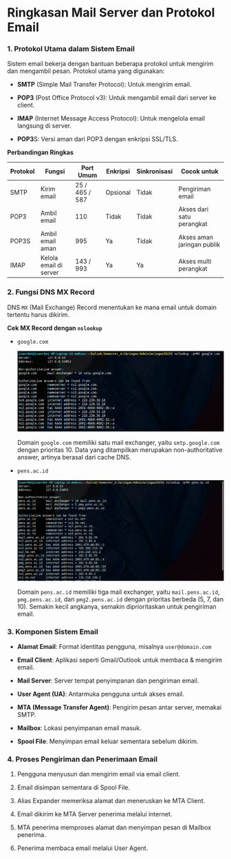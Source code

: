 # Ringkasan Mail Server dan Protokol Email

### 1. Protokol Utama dalam Sistem Email

Sistem email bekerja dengan bantuan beberapa protokol untuk mengirim dan mengambil pesan. Protokol utama yang digunakan:

- **SMTP** (Simple Mail Transfer Protocol): Untuk mengirim email.

- **POP3** (Post Office Protocol v3): Untuk mengambil email dari server ke client.

- **IMAP** (Internet Message Access Protocol): Untuk mengelola email langsung di server.

- **POP3**S: Versi aman dari POP3 dengan enkripsi SSL/TLS.

**Perbandingan Ringkas**

| Protokol | Fungsi                 | Port Umum      | Enkripsi | Sinkronisasi | Cocok untuk                |
| -------- | ---------------------- | -------------- | -------- | ------------ | -------------------------- |
| SMTP     | Kirim email            | 25 / 465 / 587 | Opsional | Tidak        | Pengiriman email           |
| POP3     | Ambil email            | 110            | Tidak    | Tidak        | Akses dari satu perangkat  |
| POP3S    | Ambil email aman       | 995            | Ya       | Tidak        | Akses aman jaringan publik |
| IMAP     | Kelola email di server | 143 / 993      | Ya       | Ya           | Akses multi perangkat      |

### 2. Fungsi DNS MX Record

DNS `MX` (Mail Exchange) Record menentukan ke mana email untuk domain tertentu harus dikirim.

**Cek MX Record dengan `nslookup`**

- `google.com`

  ![image](./image/google.png)

  Domain `google.com` memiliki satu mail exchanger, yaitu `smtp.google.com` dengan prioritas 10. Data yang ditampilkan merupakan non-authoritative answer, artinya berasal dari cache DNS.

- `pens.ac.id`

  ![image](./image/pens.png)

  Domain `pens.ac.id` memiliki tiga mail exchanger, yaitu `mail.pens.ac.id`, `pmg.pens.ac.id`, dan `pmg2.pens.ac.id` dengan prioritas berbeda (5, 7, dan 10). Semakin kecil angkanya, semakin diprioritaskan untuk pengiriman email.

### 3. Komponen Sistem Email

- **Alamat Email**: Format identitas pengguna, misalnya `user@domain.com`

- **Email Client**: Aplikasi seperti Gmail/Outlook untuk membaca & mengirim email.

- **Mail Server**: Server tempat penyimpanan dan pengiriman email.

- **User Agent (UA)**: Antarmuka pengguna untuk akses email.

- **MTA (Message Transfer Agent)**: Pengirim pesan antar server, memakai SMTP.

- **Mailbox**: Lokasi penyimpanan email masuk.

- **Spool File**: Menyimpan email keluar sementara sebelum dikirim.

### 4. Proses Pengiriman dan Penerimaan Email

1. Pengguna menyusun dan mengirim email via email client.

2. Email disimpan sementara di Spool File.

3. Alias Expander memeriksa alamat dan meneruskan ke MTA Client.

4. Email dikirim ke MTA Server penerima melalui internet.

5. MTA penerima memproses alamat dan menyimpan pesan di Mailbox penerima.

6. Penerima membaca email melalui User Agent.
